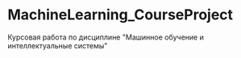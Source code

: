 # MachineLearning_CourseProject
Курсовая работа по дисциплине "Машинное обучение и интеллектуальные системы"
